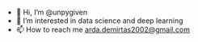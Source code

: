 - 👋 Hi, I’m @unpygiven
- 👀 I’m interested in data science and deep learning
- 📫 How to reach me arda.demirtas2002@gmail.com

<!---
unpygiven/unpygiven is a ✨ special ✨ repository because its `README.md` (this file) appears on your GitHub profile.
You can click the Preview link to take a look at your changes.
--->

